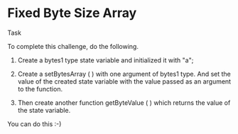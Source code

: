 # Fixed Byte Size Array

Task

To complete this challenge, do the following.

1. Create a bytes1 type state variable and initialized it with "a";

2. Create a setBytesArray ( ) with one argument of bytes1 type. And set the value of the created state variable with the value passed as an argument to the function.

3. Then create another function getByteValue ( ) which returns the value of the state variable.

You can do this :-)
